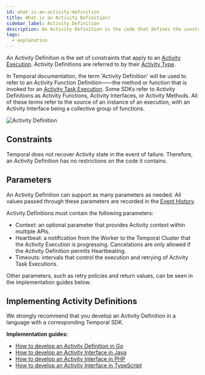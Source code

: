 ```yaml
---
id: what-is-an-activity-definition
title: What is an Activity Definition?
sidebar_label: Activity Definition
description: An Activity Definition is the code that defines the constraints of an Activity Task Execution.
tags:
  - explanation
---
```


An Activity Definition is the set of constraints that apply to an [Activity Execution](/docs/concepts/what-is-an-activity-execution). Activity Definitions are referred to by their [Activity Type](/docs/concepts/what-is-an-activity-type.md).

In Temporal documentation, the term 'Activity Definition' will be used to refer to an Activity Function Definition——the method or function that is invoked for an [Activity Task Execution](/docs/concepts/what-is-an-activity-task-execution.md). Some SDKs refer to Activity Definitions as Activity Functions, Activity Interfaces, or Activity Methods. All of these terms refer to the source of an instance of an execution, with an Activity Interface being a collective group of functions.

<!-- TODO: diagram here -->
![Activity Definition](/diagrams/activity-definition.png)

## Constraints

Temporal does not recover Activity state in the event of failure. Therefore, an Activity Definition has no restrictions on the code it contains.

## Parameters

An Activity Definition can support as many parameters as needed. All values passed through these parameters are recorded in the [Event History](/docs/concepts/what-is-an-event-history.md).


Activity Definitions must contain the following parameters:
- Context: an optional parameter that provides Activity context within multiple APIs.
- Heartbeat: a notification from the Worker to the Temporal Cluster that the Activity Execution is progressing. Cancelations are only allowed if the Activity Definition permits Heartbeating.
- Timeouts: intervals that control the execution and retrying of Activity Task Executions.

Other parameters, such as retry policies and return values, can be seen in the implementation guides below.

## Implementing Activity Definitions

We strongly recommend that you develop an Activity Definition in a language with a corresponding Temporal SDK.

**Implementation guides:**

- [How to develop an Activity Definition in Go](/docs/go/how-to-develop-an-activity-definition-in-go)
- [How to develop an Activity Interface in Java](/docs/java/activities.md#activity-interface)
- [How to develop an Activity Interface in PHP](/docs/php/activities.md#activity-interface)
- [How to develop an Activity Interface in TypeScript](/docs/typescript/activities.md#how-to-write-an-activity-function)
